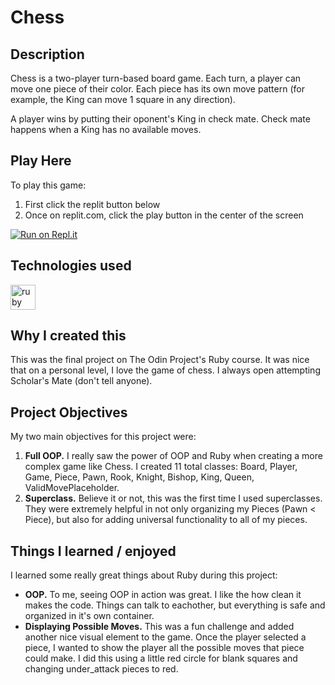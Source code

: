 # Chess

## Description
Chess is a two-player turn-based board game. Each turn, a player can move one piece of their color. Each piece has its own move pattern (for example, the King can move 1 square in any direction). 

A player wins by putting their oponent's King in check mate. Check mate happens when a King has no available moves.

## Play Here
To play this game:
 1. First click the replit button below
 2. Once on replit.com, click the play button in the center of the screen
 
[![Run on Repl.it](https://repl.it/badge/github/kybow/chess)](https://replit.com/@kybow/chess)

## Technologies used
<p align="left">
<a href="https://www.ruby-lang.org/en/" target="_blank" rel="noreferrer"> <img src="https://cdn.jsdelivr.net/gh/devicons/devicon/icons/ruby/ruby-original.svg" alt="ruby" width="40" height="40"/> </a>

## Why I created this

This was the final project on The Odin Project's Ruby course. It was nice that on a personal level, I love the game of chess. I always open attempting Scholar's Mate (don't tell anyone).

## Project Objectives

My two main objectives for this project were:
1. **Full OOP.** I really saw the power of OOP and Ruby when creating a more complex game like Chess. I created 11 total classes: Board, Player, Game, Piece, Pawn, Rook, Knight, Bishop, King, Queen, ValidMovePlaceholder.
2. **Superclass.** Believe it or not, this was the first time I used superclasses. They were extremely helpful in not only organizing my Pieces (Pawn < Piece), but also for adding universal functionality to all of my pieces.

## Things I learned / enjoyed

I learned some really great things about Ruby during this project:
* **OOP.** To me, seeing OOP in action was great. I like the how clean it makes the code. Things can talk to eachother, but everything is safe and organized in it's own container.
* **Displaying Possible Moves.** This was a fun challenge and added another nice visual element to the game. Once the player selected a piece, I wanted to show the player all the possible moves that piece could make. I did this using a little red circle for blank squares and changing under_attack pieces to red.
